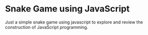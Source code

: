 # Snake Game using JavaScript
Just a simple snake game using javascript to explore and review the construction of JavaScript programming.